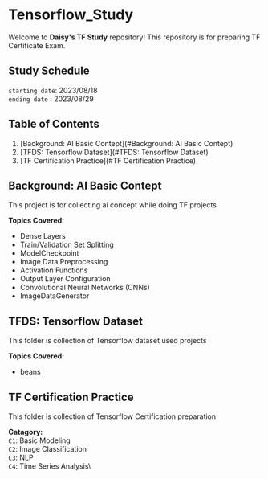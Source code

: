 # Tensorflow_Study

Welcome to **Daisy's TF Study** repository!
This repository is for preparing TF Certificate Exam.

## Study Schedule
`starting date`:  2023/08/18   
`ending date`  :  2023/08/29

## Table of Contents

1. [Background: AI Basic Contept](#Background: AI Basic Contept)
2. [TFDS: Tensorflow Dataset](#TFDS: Tensorflow Dataset)
3. [TF Certification Practice](#TF Certification Practice)

## Background: AI Basic Contept
This project is for collecting ai concept while doing TF projects

**Topics Covered:**
- Dense Layers
- Train/Validation Set Splitting
- ModelCheckpoint
- Image Data Preprocessing
- Activation Functions
- Output Layer Configuration
- Convolutional Neural Networks (CNNs)
- ImageDataGenerator

## TFDS: Tensorflow Dataset
This folder is collection of Tensorflow dataset used projects

**Topics Covered:**
- beans

## TF Certification Practice
This folder is collection of Tensorflow Certification preparation

**Catagory:**\
`C1`: Basic Modeling\
`C2`: Image Classification\
`C3`: NLP\
`C4`: Time Series Analysis\
